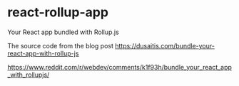 # react-rollup-app

Your React app bundled with Rollup.js

The source code from the blog post https://dusaitis.com/bundle-your-react-app-with-rollup-js

https://www.reddit.com/r/webdev/comments/k1f93h/bundle_your_react_app_with_rollupjs/
